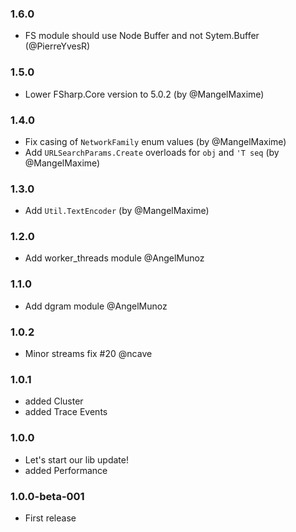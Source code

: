 ### 1.6.0

* FS module should use Node Buffer and not Sytem.Buffer (@PierreYvesR)

### 1.5.0

* Lower FSharp.Core version to 5.0.2 (by @MangelMaxime)

### 1.4.0

* Fix casing of `NetworkFamily` enum values (by @MangelMaxime)
* Add `URLSearchParams.Create` overloads for `obj` and `'T seq` (by @MangelMaxime)

### 1.3.0

* Add `Util.TextEncoder` (by @MangelMaxime)

### 1.2.0

* Add worker_threads module @AngelMunoz

### 1.1.0

* Add dgram module @AngelMunoz

### 1.0.2

* Minor streams fix #20 @ncave

### 1.0.1

* added Cluster
* added Trace Events

### 1.0.0

* Let's start our lib update!
* added Performance

### 1.0.0-beta-001

* First release

